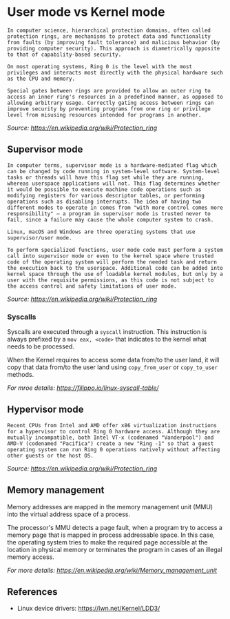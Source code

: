 # User mode vs Kernel mode

```
In computer science, hierarchical protection domains, often called protection rings, are mechanisms to protect data and functionality from faults (by improving fault tolerance) and malicious behavior (by providing computer security). This approach is diametrically opposite to that of capability-based security.

On most operating systems, Ring 0 is the level with the most privileges and interacts most directly with the physical hardware such as the CPU and memory.

Special gates between rings are provided to allow an outer ring to access an inner ring's resources in a predefined manner, as opposed to allowing arbitrary usage. Correctly gating access between rings can improve security by preventing programs from one ring or privilege level from misusing resources intended for programs in another.
```

_Source: https://en.wikipedia.org/wiki/Protection_ring_

## Supervisor mode

```
In computer terms, supervisor mode is a hardware-mediated flag which can be changed by code running in system-level software. System-level tasks or threads will have this flag set while they are running, whereas userspace applications will not. This flag determines whether it would be possible to execute machine code operations such as modifying registers for various descriptor tables, or performing operations such as disabling interrupts. The idea of having two different modes to operate in comes from "with more control comes more responsibility" – a program in supervisor mode is trusted never to fail, since a failure may cause the whole computer system to crash.

Linux, macOS and Windows are three operating systems that use supervisor/user mode.

To perform specialized functions, user mode code must perform a system call into supervisor mode or even to the kernel space where trusted code of the operating system will perform the needed task and return the execution back to the userspace. Additional code can be added into kernel space through the use of loadable kernel modules, but only by a user with the requisite permissions, as this code is not subject to the access control and safety limitations of user mode.
```

_Source: https://en.wikipedia.org/wiki/Protection_ring_

### Syscalls

Syscalls are executed through a `syscall` instruction. This instruction is always prefixed by a `mov eax, <code>` that indicates to the kernel what needs to be processed.

When the Kernel requires to access some data from/to the user land, it will copy that data from/to the user land using `copy_from_user` or `copy_to_user` methods.

_For mroe details: https://filippo.io/linux-syscall-table/_

## Hypervisor mode

```
Recent CPUs from Intel and AMD offer x86 virtualization instructions for a hypervisor to control Ring 0 hardware access. Although they are mutually incompatible, both Intel VT-x (codenamed "Vanderpool") and AMD-V (codenamed "Pacifica") create a new "Ring -1" so that a guest operating system can run Ring 0 operations natively without affecting other guests or the host OS.
```

_Source: https://en.wikipedia.org/wiki/Protection_ring_

## Memory management

Memory addresses are mapped in the memory management unit (MMU) into the virtual address space of a process.

The processor's MMU detects a page fault, when a program try to access a memory page that is mapped in process addressable space. In this case, the operating system tries to make the required page accessible at the location in physical memory or terminates the program in cases of an illegal memory access.

_For more details: https://en.wikipedia.org/wiki/Memory_management_unit_

## References

* Linux device drivers: https://lwn.net/Kernel/LDD3/
